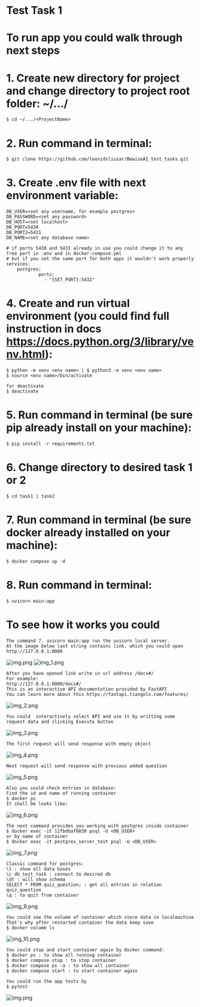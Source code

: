 # Test Task 1
# To run app you could walk through next steps
# 1. Create new directory for project and change directory to project root folder: ~/.../<ProjectName>
    $ cd ~/.../<ProjectName>
# 2. Run command in terminal: 
    $ git clone https://github.com/leonidsliusar/BewiseAI_test_tasks.git
# 3. Create .env file with next environment variable:
    DB_USER=<set any username, for example postgres>
    DB_PASSWORD=<set any password>
    DB_HOST=<set localhost>
    DB_PORT=5430 
    DB_PORT2=5431 
    DB_NAME=<set any database name>
    
    # if ports 5430 and 5431 already in use you could change it to any free port in .env and in docker-compose.yml
    # but if you set the same port for both apps it wouldn't work properly
    services:
        postgres:
                ports:
                  - "{SET_PORT}:5432"
# 4. Create and run virtual environment (you could find full instruction in docs https://docs.python.org/3/library/venv.html):
    $ python -m venv <env name> | $ python3 -m venv <env name>
    $ source <env name>/bin/activate
    
    for deactivate 
    $ deactivate
# 5. Run command in terminal (be sure pip already install on your machine):
    $ pip install -r requirements.txt 

# 6. Change directory to desired task 1 or 2
    $ cd task1 | task2
# 7. Run command in terminal (be sure docker already installed on your machine):
    $ docker compose up -d
# 8. Run command in terminal:
    $ uvicorn main:app

# To see how it works you could 
    The command 7. uvicorn main:app run the uvicorn local server.
    At the image below last string contains link, which you could open
    http://127.0.0.1:8000
![img.png](README/img.png)
![img_1.png](README/img_1.png)

    After you have opened link write in url address /docs#/
    For example:
    http://127.0.0.1:8000/docs#/
    This is an interactive API documentation provided by FastAPI 
    You can learn more about this https://fastapi.tiangolo.com/features/
![img_2.png](README/img_2.png)

    You could  interactively select API and use it by writting some request data and clicking Execute button
![img_3.png](README/img_3.png)
    
    The first request will send response with empty object
![img_4.png](README/img_4.png)
    
    Next request will send response with previous added question
![img_5.png](README/img_5.png)

    Also you could check entries in database:
    Find the id and name of running container
    $ docker ps
    It shall be looks like:
![img_6.png](README/img_6.png)
    
    The next command provides you working with postgres inside container
    $ docker exec -it 11fbdbaf8830 psql -U <DB_USER>
    or by name of container
    $ docker exec -it postgres_server_test psql -U <DB_USER>

![img_7.png](README/img_7.png)

    Classic command for postgres:
    \l : show all data bases
    \c db_test_task : connect to desired db
    \dt : will show schema
    SELECT * FROM quiz_question; : get all entries in relation quiz_question
    \q : to quit from container
![img_9.png](README/img_9.png)

    You could see the volume of container which store data in localmachine
    That's why after restarted container the data keep save
    $ docker volume ls
![img_10.png](README/img_10.png)

    You could stop and start container again by docker command:
    $ docker ps : to show all running container
    $ docker compose stop : to stop container
    $ docker compose ps -a : to show all container
    $ docker compose start : to start container again

    You could run the app tests by
    $ pytest
![img.png](README/img11.png)
